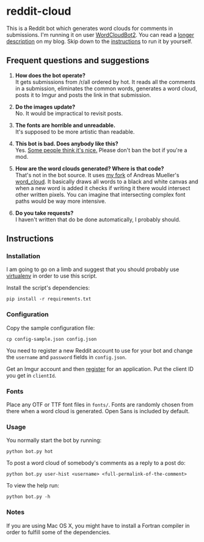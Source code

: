 reddit-cloud
============

This is a Reddit bot which generates word clouds for comments in submissions.
I'm running it on user [WordCloudBot2][1]. You can read a [longer
description][2] on my blog. Skip down to the [instructions](#instructions) to
run it by yourself.

## Frequent questions and suggestions

1. **How does the bot operate?**  
It gets submissions from /r/all ordered by hot. It reads all the comments in
a submission, eliminates the common words, generates a word cloud, posts it to
Imgur and posts the link in that submission.

2. **Do the images update?**  
No. It would be impractical to revisit posts.

3. **The fonts are horrible and unreadable.**  
It's supposed to be more artistic than readable.

4. **This bot is bad. Does anybody like this?**  
Yes. [Some people think it's nice.][2] Please don't ban the bot if you're a mod.

5. **How are the word clouds generated? Where is that code?**  
That's not in the bot source. It uses [my fork][4] of Andreas Mueller's
[word_cloud][5]. It basically draws all words to a black and white canvas and
when a new word is added it checks if writing it there would intersect other
written pixels. You can imagine that intersecting complex font paths would be
way more intensive.

6. **Do you take requests?**  
I haven't written that do be done automatically, I probably should.

## Instructions

### Installation

I am going to go on a limb and suggest that you should probably use
[virtualenv][3] in order to use this script.

Install the script's dependencies:

    pip install -r requirements.txt

### Configuration

Copy the sample configuration file:

    cp config-sample.json config.json

You need to register a new Reddit account to use for your bot and change the
`username` and `password` fields in `config.json`.

Get an Imgur account and then [register][6] for an application. Put the client
ID you get in `clientId`.

### Fonts

Place any OTF or TTF font files in `fonts/`. Fonts are randomly chosen from
there when a word cloud is generated. Open Sans is included by default.

### Usage

You normally start the bot by running:

    python bot.py hot

To post a word cloud of somebody's comments as a reply to a post do:

    python bot.py user-hist <username> <full-permalink-of-the-comment>

To view the help run:

    python bot.py -h

### Notes

If you are using Mac OS X, you might have to install a Fortran compiler in order
to fulfill some of the dependencies.

[1]: http://www.reddit.com/user/WordCloudBot2
[2]: http://blog.paul.nechifor.net/post/57349950225/word-cloud-bot-for-reddit
[3]: http://docs.python-guide.org/en/latest/dev/virtualenvs.html
[4]: https://github.com/paul-nechifor/word_cloud
[5]: https://github.com/amueller/word_cloud
[6]: http://api.imgur.com/oauth2/addclient
